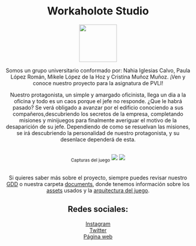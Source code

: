 <h1 align = "center">Workaholote Studio</h1>
<div align = "center">
  <img src = "https://github.com/nahigles/Workaholote/blob/main/assets/images/Logo.png" height= "100px" widht="auto">
 <p>
  Somos un grupo universitario conformado por: Nahia Iglesias Calvo, Paula López Román, Mikele López de la Hoz y Cristina Muñoz Muñoz.
¡Ven y conoce nuestro proyecto para la asignatura de PVLI!
  </p>
<p>
Nuestro protagonista, un simple y amargado oficinista, llega un dia a la oficina y todo es un caos porque el jefe no responde. ¿Que le habrá pasado? Se verá obligado a avanzar por el edificio conociendo a sus compañeros,descubriendo los secretos de la empresa, completando misiones y minijuegos para finalmente averiguar el motivo de la desaparición de su jefe.
Dependiendo de como se resuelvan las misiones, se irá descubriendo la personalidad de nuestro protagonista, y su desenlace dependerá de esta.
</p>

<br><sub>Capturas del juego</sub>
 <img src = "https://github.com/nahigles/Workaholote/blob/main/assets/images/Captura.JPG" height= "auto" widht="auto">
 <img src = "https://github.com/nahigles/Workaholote/blob/main/assets/images/Captura2.JPG" height= "auto" widht="auto">

<p>
<br>Si quieres saber más sobre el proyecto, siempre puedes revisar nuestro <a href="https://github.com/nahigles/Workaholote/blob/main/documents/GDD.md">GDD</a> o nuestra carpeta <a href="https://github.com/nahigles/Workaholote/blob/main/documents">documents</a>, donde tenemos información sobre los <a href="https://github.com/nahigles/Workaholote/blob/main/documents/assets.md">assets</a> usados y la <a href="https://github.com/nahigles/Workaholote/blob/main/documents/architecture.md">arquitectura del juego</a>.   
</p> 

<h2 align = "center"> Redes sociales: </h2> 
<a href="https://www.instagram.com/workaholotestudio/">Instagram</a><br>   
<a href="https://twitter.com/Workaholote">Twitter</a><br>   
<a href="https://nahigles.github.io/Workaholote/">Página web</a>
